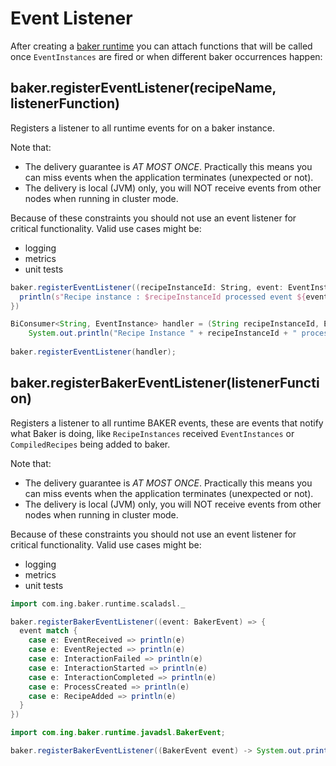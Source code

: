 # Event Listener

After creating a [baker runtime](/sections/reference/runtime/#bakerakkaconfig-actorsystem-materializer) you can attach 
functions that will be called once `EventInstances` are fired or when different baker occurrences happen:

## baker.registerEventListener(recipeName, listenerFunction)

Registers a listener to all runtime events for on a baker instance.

Note that:
- The delivery guarantee is *AT MOST ONCE*. Practically this means you can miss events when the application terminates (unexpected or not).
- The delivery is local (JVM) only, you will NOT receive events from other nodes when running in cluster mode.

Because of these constraints you should not use an event listener for critical functionality. Valid use cases might be:
- logging
- metrics
- unit tests

```scala tab="Scala"
baker.registerEventListener((recipeInstanceId: String, event: EventInstance) => {
  println(s"Recipe instance : $recipeInstanceId processed event ${event.name}")
})
```

```java tab="Java"
BiConsumer<String, EventInstance> handler = (String recipeInstanceId, EventInstance event) ->
    System.out.println("Recipe Instance " + recipeInstanceId + " processed event " + event.name());
    
baker.registerEventListener(handler);
```

## baker.registerBakerEventListener(listenerFunction)

Registers a listener to all runtime BAKER events, these are events that notify what Baker is doing, like `RecipeInstances`
received `EventInstances` or `CompiledRecipes` being added to baker.

Note that:

* The delivery guarantee is *AT MOST ONCE*. Practically this means you can miss events when the application terminates (unexpected or not).
* The delivery is local (JVM) only, you will NOT receive events from other nodes when running in cluster mode.

Because of these constraints you should not use an event listener for critical functionality. Valid use cases might be:

* logging
* metrics
* unit tests

```scala tab="Scala"
import com.ing.baker.runtime.scaladsl._

baker.registerBakerEventListener((event: BakerEvent) => {
  event match {
    case e: EventReceived => println(e)
    case e: EventRejected => println(e)
    case e: InteractionFailed => println(e)
    case e: InteractionStarted => println(e)
    case e: InteractionCompleted => println(e)
    case e: ProcessCreated => println(e)
    case e: RecipeAdded => println(e)
  }
})
```

```java tab="Java"
import com.ing.baker.runtime.javadsl.BakerEvent;

baker.registerBakerEventListener((BakerEvent event) -> System.out.println(event));
```

